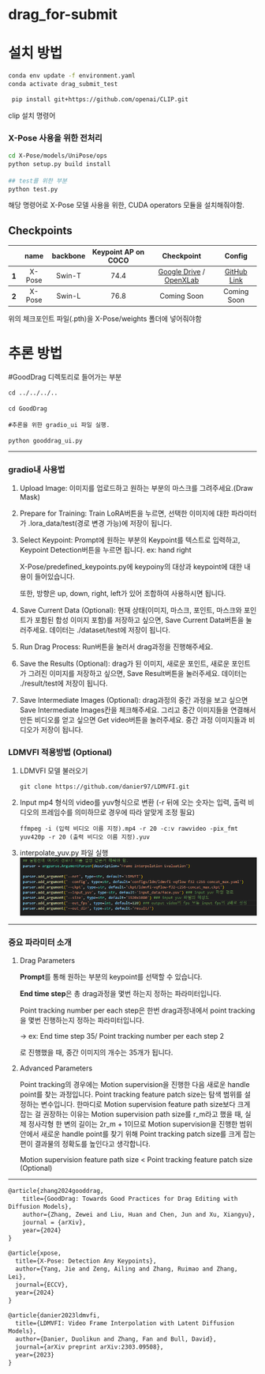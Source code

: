 # drag_for-submit
# 설치 방법
```bash
conda env update -f environment.yaml
conda activate drag_submit_test
```
```bash
 pip install git+https://github.com/openai/CLIP.git
```
clip 설치 명령어

### X-Pose 사용을 위한 전처리
```bash
cd X-Pose/models/UniPose/ops
python setup.py build install

## test를 위한 부분
python test.py
```
해당 명령어로 X-Pose 모델 사용을 위한,
CUDA operators 모듈을 설치해줘야함.

## Checkpoints
<!-- insert a table -->
<table>
  <thead>
    <tr style="text-align: center;">
      <th></th>
      <th>name</th>
      <th>backbone</th>
      <th>Keypoint AP on COCO</th>
      <th>Checkpoint</th>
      <th>Config</th>
    </tr>
  </thead>
  <tbody>
    <tr style="text-align: center;">
      <th>1</th>
      <td>X-Pose</td>
      <td>Swin-T</td>
      <td>74.4</td>
      <td><a href="https://drive.google.com/file/d/13gANvGWyWApMFTAtC3ntrMgx0fOocjIa/view"> Google Drive</a> /<a href="https://openxlab.org.cn/models/detail/IDEA-Research/UniPose"> OpenXLab</a>
      <td><a href="https://github.com/IDEA-Research/UniPose/blob/master/config_model/UniPose_SwinT.py">GitHub Link</a></td>
    </tr>
  </tbody>
  <tbody>
    <tr style="text-align: center;">
      <th>2</th>
      <td>X-Pose</td>
      <td>Swin-L</td>
      <td>76.8</td>
      <td> Coming Soon</td>
      <td> Coming Soon</td>
    </tr>
  </tbody>
</table>

위의 체크포인트 파일(.pth)을 X-Pose/weights 폴더에 넣어줘야함

# 추론 방법
#GoodDrag 디렉토리로 들어가는 부분

```
cd ../../../..

cd GoodDrag

#추론을 위한 gradio_ui 파일 실행.

python gooddrag_ui.py
```

<hr>

### gradio내 사용법

1. Upload Image: 이미지를 업로드하고 원하는 부분의 마스크를 그려주세요.(Draw Mask)
2. Prepare for Training: Train LoRA버튼을 누르면, 선택한 이미지에 대한 파라미터가 .lora_data/test(경로 변경 가능)에 저장이 됩니다.
3. Select Keypoint: Prompt에 원하는 부분의 Keypoint를 텍스트로 입력하고, Keypoint Detection버튼을 누르면 됩니다. ex: hand right
    
    X-Pose/predefined_keypoints.py에 keypoiny의 대상과 keypoint에 대한 내용이 들어있습니다.
    
    또한, 방향은 up, down, right, left가 있어 조합하여 사용하시면 됩니다.
    
4. Save Current Data (Optional): 현재 상태(이미지, 마스크, 포인트, 마스크와 포인트가 포함된 합성 이미지 포함)를 저장하고 싶으면, Save Current Data버튼을 눌러주세요. 데이터는 ./dataset/test에 저장이 됩니다.
5. Run Drag Process: Run버튼을 눌러서 drag과정을 진행해주세요.
6. Save the Results (Optional): drag가 된 이미지, 새로운 포인트, 새로운 포인트가 그려진 이미지를 저장하고 싶으면, Save Result버튼을 눌러주세요. 데이터는 ./result/test에 저장이 됩니다.
7. Save Intermediate Images (Optional): drag과정의 중간 과정을 보고 싶으면 Save Intermediate Images칸을 체크해주세요. 그리고 중간 이미지들을 연결해서 만든 비디오를 얻고 싶으면 Get video버튼을 눌러주세요. 중간 과정 이미지들과 비디오가 저장이 됩니다.

### LDMVFI 적용방법 (Optional)
1. LDMVFI 모델 불러오기
   ```
   git clone https://github.com/danier97/LDMVFI.git
   ```
2. Input mp4 형식의 video를 yuv형식으로 변환
   (-r 뒤에 오는 숫자는 입력, 출력 비디오의 프레임수를 의미하므로 경우에 따라 알맞게 조정 필요)
    ```
    ffmpeg -i (입력 비디오 이름 지정).mp4 -r 20 -c:v rawvideo -pix_fmt yuv420p -r 20 (출력 비디오 이름 지정).yuv
    ```
3. interpolate_yuv.py 파일 실행
   <img src="./image.png">
   
<hr>

### 중요 파라미터 소개

1. Drag Parameters
    
    **Prompt**를 통해 원하는 부분의 keypoint를 선택할 수 있습니다.
    
    **End time step**은 총 drag과정을 몇번 하는지 정하는 파라미터입니다.
    
    Point tracking number per each step은 한번 drag과정내에서 point tracking을 몇번 진행하는지 정하는 파라미터입니다.
    
    → ex: End time step 35/ Point tracking number per each step 2
    
    로 진행했을 때, 중간 이미지의 개수는 35개가 됩니다.
    
2. Advanced Parameters
    
    Point tracking의 경우에는 Motion supervision을 진행한 다음 새로운 handle point를 찾는 과정입니다. Point tracking feature patch size는 탐색 범위를 설정하는 변수입니다. 한마디로 Motion supervision feature path size보다 크게 잡는 걸 권장하는 이유는 Motion supervision path size를 r_m라고 했을 때, 실제 정사각형 한 변의 길이는 2r_m + 1이므로 Motion supervision을 진행한 범위 안에서 새로운 handle point를 찾기 위해 Point tracking patch size를 크게 잡는 편이 결과물의 정확도를 높인다고 생각합니다.
    
    Motion supervision feature path size < Point tracking feature patch size (Optional)

<hr>

```
@article{zhang2024gooddrag,
    title={GoodDrag: Towards Good Practices for Drag Editing with Diffusion Models},
    author={Zhang, Zewei and Liu, Huan and Chen, Jun and Xu, Xiangyu},
    journal = {arXiv},
    year={2024}
}
```

```
@article{xpose,
  title={X-Pose: Detection Any Keypoints},
  author={Yang, Jie and Zeng, Ailing and Zhang, Ruimao and Zhang, Lei},
  journal={ECCV},
  year={2024}
}
```

```
@article{danier2023ldmvfi,
  title={LDMVFI: Video Frame Interpolation with Latent Diffusion Models},
  author={Danier, Duolikun and Zhang, Fan and Bull, David},
  journal={arXiv preprint arXiv:2303.09508},
  year={2023}
}

```
